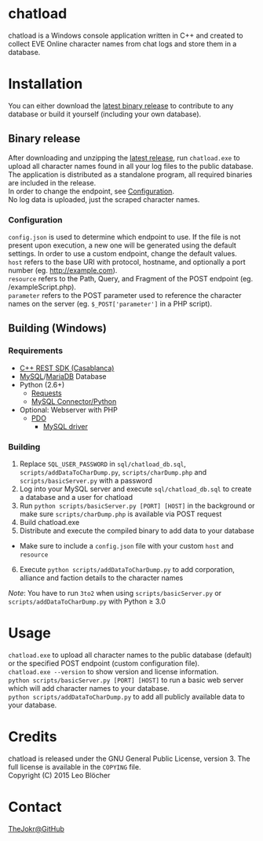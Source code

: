# chatload
chatload is a Windows console application written in C++ and created to collect EVE Online character names from chat logs and store them in a database.

# Installation
You can either download the [latest binary release](https://github.com/TheJokr/chatload/releases/latest) to contribute to any database or build it yourself (including your own database).

## Binary release
After downloading and unzipping the [latest release](https://github.com/TheJokr/chatload/releases/latest), run `chatload.exe` to upload all character names found in all your log files to the public database.  
The application is distributed as a standalone program, all required binaries are included in the release.  
In order to change the endpoint, see [Configuration](#configuration).  
No log data is uploaded, just the scraped character names.

### Configuration
`config.json` is used to determine which endpoint to use.
If the file is not present upon execution, a new one will be generated using the default settings.
In order to use a custom endpoint, change the default values.  
`host` refers to the base URI with protocol, hostname, and optionally a port number (eg. http://example.com).  
`resource` refers to the Path, Query, and Fragment of the POST endpoint (eg. /exampleScript.php).  
`parameter` refers to the POST parameter used to reference the character names on the server (eg. `$_POST['parameter']` in a PHP script).

## Building (Windows)
### Requirements
- [C++ REST SDK (Casablanca)](http://casablanca.codeplex.com/)
- [MySQL](http://www.mysql.com/)/[MariaDB](http://mariadb.org/) Database
- Python (2.6+)
  - [Requests](http://docs.python-requests.org/en/latest/)
  - [MySQL Connector/Python](http://dev.mysql.com/doc/connector-python/en/index.html)
- Optional: Webserver with PHP
  - [PDO](http://php.net/manual/en/book.pdo.php)
    - [MySQL driver](http://php.net/manual/en/ref.pdo-mysql.php)

### Building
1. Replace `SQL_USER_PASSWORD` in `sql/chatload_db.sql`, `scripts/addDataToCharDump.py`,  `scripts/charDump.php` and `scripts/basicServer.py` with a password
2. Log into your MySQL server and execute `sql/chatload_db.sql` to create a database and a user for chatload
3. Run `python scripts/basicServer.py [PORT] [HOST]` in the background or make sure `scripts/charDump.php` is available via POST request
4. Build chatload.exe
5. Distribute and execute the compiled binary to add data to your database
  - Make sure to include a `config.json` file with your custom `host` and `resource`
6. Execute `python scripts/addDataToCharDump.py` to add corporation, alliance and faction details to the character names

*Note*: You have to run `3to2` when using `scripts/basicServer.py` or `scripts/addDataToCharDump.py` with Python &ge; 3.0

# Usage
`chatload.exe` to upload all character names to the public database (default) or the specified POST endpoint (custom configuration file).  
`chatload.exe --version` to show version and license information.  
`python scripts/basicServer.py [PORT] [HOST]` to run a basic web server which will add character names to your database.  
`python scripts/addDataToCharDump.py` to add all publicly available data to your database.

# Credits
chatload is released under the GNU General Public License, version 3. The full license is available in the `COPYING` file.  
Copyright (C) 2015  Leo Bl&ouml;cher

# Contact
[TheJokr@GitHub](https://github.com/TheJokr)
